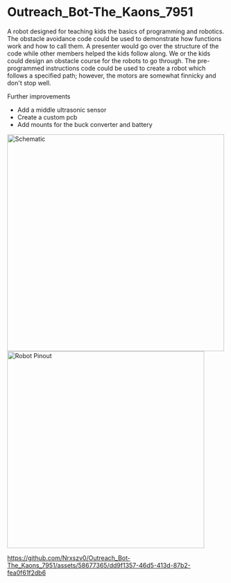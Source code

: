 # Outreach_Bot-The_Kaons_7951
A robot designed for teaching kids the basics of programming and robotics.
The obstacle avoidance code could be used to demonstrate how functions work and how to call them. A presenter would go over the structure of the code while other members helped the kids follow along. We or the kids could design an obstacle course for the robots to go through.
The pre-programmed instructions code could be used to create a robot which follows a specified path; however, the motors are somewhat finnicky and don't stop well. 

Further improvements
- Add a middle ultrasonic sensor
- Create a custom pcb
- Add mounts for the buck converter and battery

  
<img width="500" alt="Schematic" src="https://github.com/Nrxszv0/Outreach_Bot-The_Kaons_7951/assets/58677365/7c6eaa89-4775-45d4-8065-274a11220968">
<img width="454" alt="Robot Pinout" src="https://github.com/Nrxszv0/Outreach_Bot-The_Kaons_7951/assets/58677365/e610879d-c6ab-420a-957b-585a4855064b">


https://github.com/Nrxszv0/Outreach_Bot-The_Kaons_7951/assets/58677365/dd9f1357-46d5-413d-87b2-fea0f61f2db6


